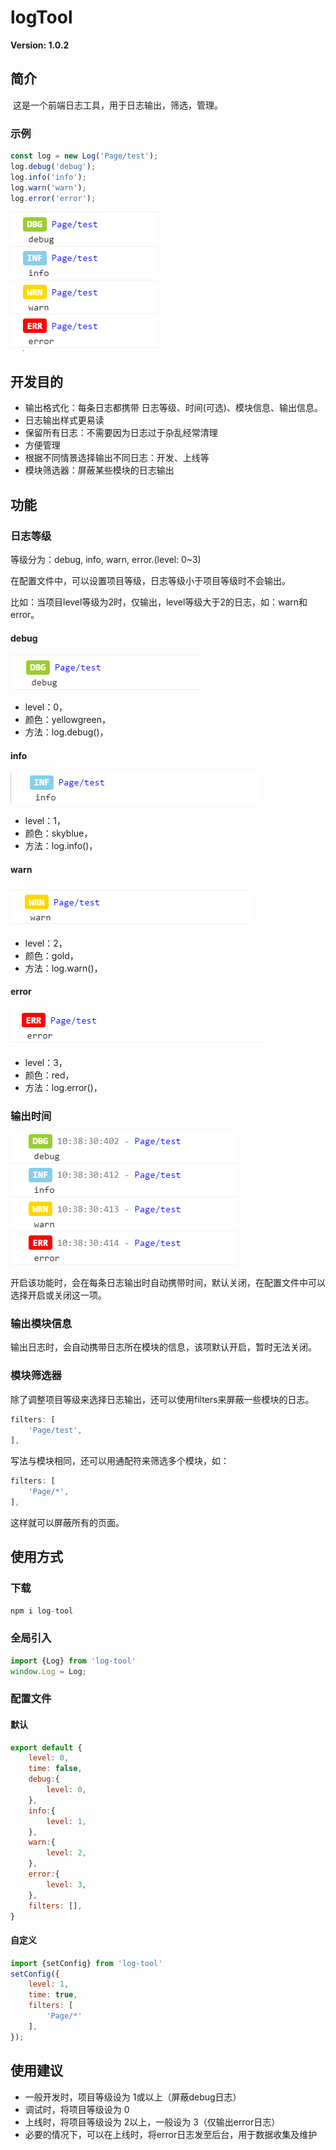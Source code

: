 # logTool

**Version: 1.0.2**

## 简介

​     这是一个前端日志工具，用于日志输出，筛选，管理。

### 示例

```JavaScript
const log = new Log('Page/test');
log.debug('debug');
log.info('info');
log.warn('warn');
log.error('error');
```

![image_1](./_image/image_1.png)

## 开发目的

- 输出格式化：每条日志都携带 日志等级、时间(可选)、模块信息、输出信息。
- 日志输出样式更易读
- 保留所有日志：不需要因为日志过于杂乱经常清理
- 方便管理
- 根据不同情景选择输出不同日志：开发、上线等
- 模块筛选器：屏蔽某些模块的日志输出

## 功能

### 日志等级

等级分为：debug, info, warn, error.(level: 0~3)

在配置文件中，可以设置项目等级，日志等级小于项目等级时不会输出。

比如：当项目level等级为2时，仅输出，level等级大于2的日志，如：warn和error。

#### debug

![image_2](./_image/image_2.png)

- level：0，
- 颜色：yellowgreen，
- 方法：log.debug()，

#### info

![image_3](./_image/image_3.png)

- level：1，
- 颜色：skyblue，
- 方法：log.info()，

#### warn

![image_4](./_image/image_4.png)

- level：2，
- 颜色：gold，
- 方法：log.warn()，

#### error

![image_5](./_image/image_5.png)

- level：3，
- 颜色：red，
- 方法：log.error()，

### 输出时间

![image_6](./_image/image_6.png)

开启该功能时，会在每条日志输出时自动携带时间，默认关闭，在配置文件中可以选择开启或关闭这一项。

### 输出模块信息

输出日志时，会自动携带日志所在模块的信息，该项默认开启，暂时无法关闭。

### 模块筛选器

除了调整项目等级来选择日志输出，还可以使用filters来屏蔽一些模块的日志。

```javascript
filters: [
    'Page/test',
],
```

写法与模块相同，还可以用通配符来筛选多个模块，如：

```javascript
filters: [
    'Page/*',
],
```

这样就可以屏蔽所有的页面。

## 使用方式

### 下载

```javascript
npm i log-tool
```

### 全局引入

```javascript
import {Log} from 'log-tool'
window.Log = Log;
```

### 配置文件

#### 默认

```javascript
export default {
    level: 0,
    time: false,
    debug:{
        level: 0,
    },
    info:{
        level: 1,
    },
    warn:{
        level: 2,
    },
    error:{
        level: 3,
    },
    filters: [],
}
```

#### 自定义

```javascript
import {setConfig} from 'log-tool'
setConfig({
    level: 1,
    time: true,
    filters: [
        'Page/*'
    ],
});
```

## 使用建议

- 一般开发时，项目等级设为 1或以上（屏蔽debug日志）
- 调试时，将项目等级设为 0
- 上线时，将项目等级设为 2以上，一般设为 3（仅输出error日志）
- 必要的情况下，可以在上线时，将error日志发至后台，用于数据收集及维护 